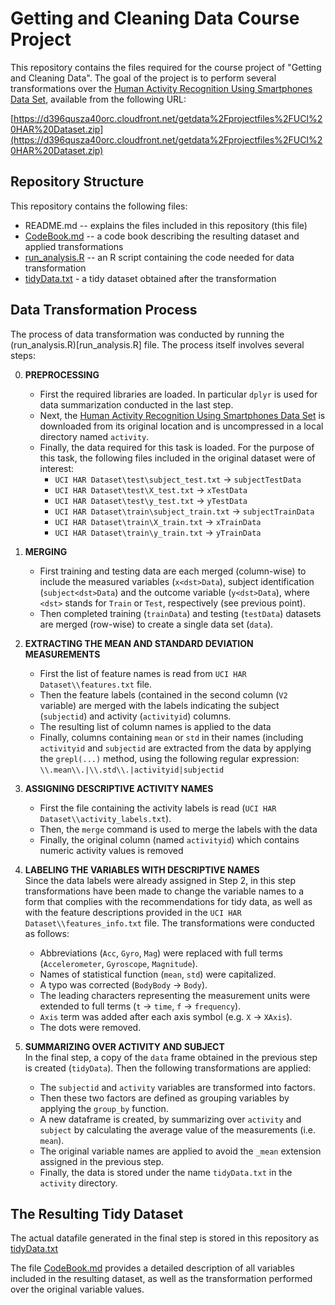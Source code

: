 
# Getting and Cleaning Data Course Project

This repository contains the files required for the course project of "Getting and Cleaning Data". The goal of the project is to perform several transformations over the [Human Activity Recognition Using Smartphones Data Set](https://archive.ics.uci.edu/ml/datasets/Human+Activity+Recognition+Using+Smartphones), available from the following URL:

[https://d396qusza40orc.cloudfront.net/getdata%2Fprojectfiles%2FUCI%20HAR%20Dataset.zip](https://d396qusza40orc.cloudfront.net/getdata%2Fprojectfiles%2FUCI%20HAR%20Dataset.zip)

## Repository Structure
This repository contains the following files:

* README.md -- explains the files included in this repository (this file)
* [CodeBook.md](CodeBook.md) -- a code book describing the resulting dataset and applied transformations
* [run_analysis.R](run_analysis.R) -- an R script containing the code needed for data transformation
* [tidyData.txt](tidyData.txt) - a tidy dataset obtained after the transformation

## Data Transformation Process
The process of data transformation was conducted by running the (run_analysis.R)[run_analysis.R] file. The process itself involves several steps:

0. **PREPROCESSING**
    * First the required libraries are loaded. In particular `dplyr` is used for data summarization conducted in the last step. 
    * Next, the [Human Activity Recognition Using Smartphones Data Set](https://archive.ics.uci.edu/ml/datasets/Human+Activity+Recognition+Using+Smartphones) is downloaded from its original location and is uncompressed in a local directory named `activity`. 
    * Finally, the data required for this task is loaded. For the purpose of this task, the following files included in the original dataset were of interest:
        * `UCI HAR Dataset\test\subject_test.txt` -> `subjectTestData`
        * `UCI HAR Dataset\test\X_test.txt` -> `xTestData`
        * `UCI HAR Dataset\test\y_test.txt` -> `yTestData`
        * `UCI HAR Dataset\train\subject_train.txt` -> `subjectTrainData`
        * `UCI HAR Dataset\train\X_train.txt` -> `xTrainData`
        * `UCI HAR Dataset\train\y_train.txt` -> `yTrainData`
    
1. **MERGING**
    * First training and testing data are each merged (column-wise) to include the measured variables (`x<dst>Data`), subject identification (`subject<dst>Data`) and the outcome variable (`y<dst>Data`), where `<dst>` stands for `Train` or `Test`, respectively (see previous point). 
    * Then completed training (`trainData`) and testing (`testData`) datasets are merged (row-wise) to create a single data set (`data`).

2. **EXTRACTING THE MEAN AND STANDARD DEVIATION MEASUREMENTS**
    * First the list of feature names is read from `UCI HAR Dataset\\features.txt` file.
    * Then the feature labels (contained in the second column (`V2` variable) are merged with the labels indicating the subject (`subjectid`) and activity (`activityid`) columns.
    * The resulting list of column names is applied to the data 
    * Finally, columns containing `mean` or `std` in their names (including `activityid` and `subjectid` are extracted from the data by applying the `grepl(...)` method, using the following regular expression: `\\.mean\\.|\\.std\\.|activityid|subjectid`

3. **ASSIGNING DESCRIPTIVE ACTIVITY NAMES**
    * First the file containing the activity labels is read (`UCI HAR Dataset\\activity_labels.txt`).
    * Then, the `merge` command is used to merge the labels with the data
    * Finally, the original column (named `activityid`) which contains numeric activity values is removed

4. **LABELING THE VARIABLES WITH DESCRIPTIVE NAMES**  
Since the data labels were already assigned in Step 2, in this step transformations have been made to change the variable names to a form that complies with the recommendations for tidy data, as well as with the feature descriptions provided in the `UCI HAR Dataset\\features_info.txt` file. The transformations were conducted as follows:
    * Abbreviations (`Acc`, `Gyro`, `Mag`) were replaced with full terms (`Accelerometer`, `Gyroscope`, `Magnitude`).
    * Names of statistical function (`mean`, `std`) were capitalized.
    * A typo was corrected (`BodyBody` -> `Body`).
    * The leading characters representing the measurement units were extended to full terms (`t` -> `time`, `f` -> `frequency`).
    * `Axis` term was added after each axis symbol (e.g. `X` -> `XAxis`).
    * The dots were removed.

5. **SUMMARIZING OVER ACTIVITY AND SUBJECT**  
In the final step, a copy of the `data` frame obtained in the previous step is created (`tidyData`). Then the following transformations are applied:  
    * The `subjectid` and `activity` variables are transformed into factors.
    * Then these two factors are defined as grouping variables by applying the `group_by` function.
    * A new dataframe is created, by summarizing over `activity` and `subject` by calculating the average value of the measurements (i.e. `mean`).
    * The original variable names are applied to avoid the `_mean` extension assigned in the previous step.
    * Finally, the data is stored under the name `tidyData.txt` in the `activity` directory.

## The Resulting Tidy Dataset
The actual datafile generated in the final step is stored in this repository as [tidyData.txt](tidyData.txt)

The file [CodeBook.md](CodeBook.md) provides a detailed description of all variables included in the resulting dataset, as well as the transformation performed over the original variable values.
